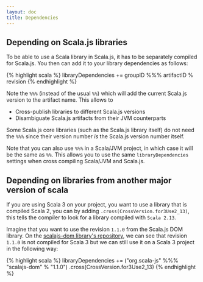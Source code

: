 ```yaml
---
layout: doc
title: Dependencies
---
```



## Depending on Scala.js libraries

To be able to use a Scala library in Scala.js, it has to be separately compiled for Scala.js. You then can add it to your library dependencies as follows:

{% highlight scala %}
libraryDependencies += groupID %%% artifactID % revision
{% endhighlight %}

Note the `%%%` (instead of the usual `%%`) which will add the current Scala.js version to the artifact name. This allows to

- Cross-publish libraries to different Scala.js versions
- Disambiguate Scala.js artifacts from their JVM counterparts

Some Scala.js core libraries (such as the Scala.js library itself) do not need the `%%%` since their version number *is* the Scala.js version number itself.

Note that you can also use `%%%` in a Scala/JVM project, in which case it will be the same as `%%`. This allows you to use the same `libraryDependencies` settings when cross compiling Scala/JVM and Scala.js.

## Depending on libraries from another major version of scala

If you are using Scala 3 on your project, you want to use a library that is compiled Scala 2, you can by adding `.cross(CrossVersion.for3Use2_13)`, this tells the compiler to look for a library compiled with `Scala 2.13`.

Imagine that you want to use the revision `1.1.0` from the Scala.js DOM library. On the [scalajs-dom library's repository](https://mvnrepository.com/artifact/org.scala-js/scalajs-dom), we can see that revision `1.1.0` is not compiled for Scala 3 but we can still use it on a Scala 3 project in the following way:

{% highlight scala %}
libraryDependencies += ("org.scala-js" %%% "scalajs-dom" % "1.1.0")
  .cross(CrossVersion.for3Use2_13)
{% endhighlight %}
